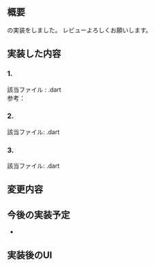 <!-- 挨拶を忘れないように -->
## 概要
の実装をしました。
レビューよろしくお願いします。

<!-- コミットIDを載せると良い -->
## 実装した内容
### 1.
該当ファイル : .dart<br>
参考：

### 2.

該当ファイル: .dart

### 3.

該当ファイル: .dart

## 変更内容

## 今後の実装予定
 - 

<!-- ここにエミュレータの動画or画像 -->
## 実装後のUI
